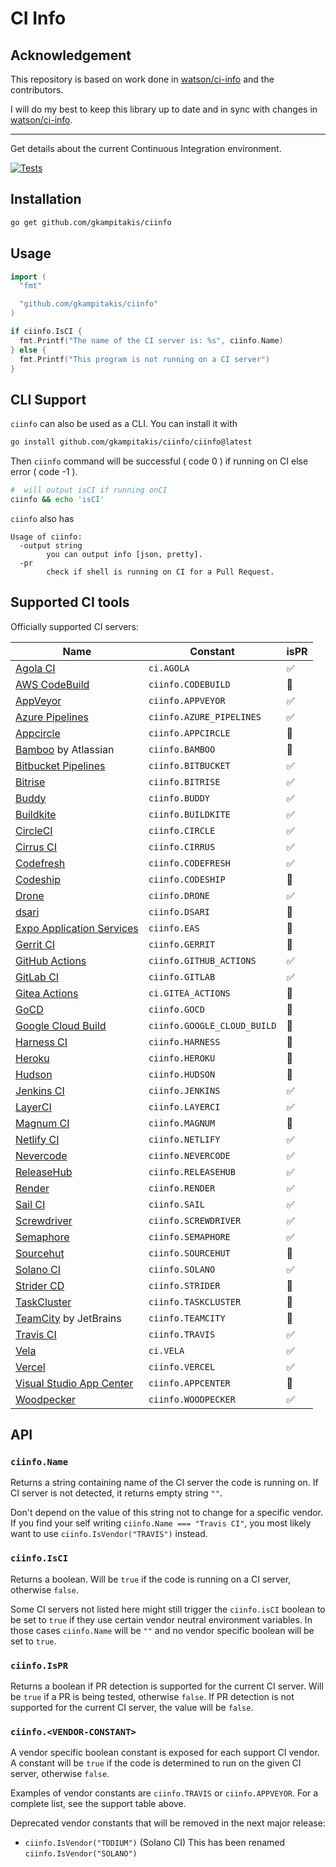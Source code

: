 # CI Info

## Acknowledgement

This repository is based on work done in [watson/ci-info](https://github.com/watson/ci-info)
and the contributors.

I will do my best to keep this library up to date and in sync with changes in
[watson/ci-info](https://github.com/watson/ci-info).

---

Get details about the current Continuous Integration environment.

[![Tests](https://github.com/gkampitakis/ciinfo/actions/workflows/tests.yml/badge.svg)](https://github.com/gkampitakis/ciinfo/actions/workflows/tests.yml)

## Installation

```bash
go get github.com/gkampitakis/ciinfo
```

## Usage

```go
import (
  "fmt"

  "github.com/gkampitakis/ciinfo"
)

if ciinfo.IsCI {
  fmt.Printf("The name of the CI server is: %s", ciinfo.Name)
} else {
  fmt.Printf("This program is not running on a CI server")
}
```

## CLI Support

`ciinfo` can also be used as a CLI. You can install it with

```sh
go install github.com/gkampitakis/ciinfo/ciinfo@latest
```

Then `ciinfo` command will be successful ( code 0 ) if running on CI else error ( code -1 ).

```sh
#  will output isCI if running onCI
ciinfo && echo 'isCI'
```

`ciinfo` also has

```shell
Usage of ciinfo:
  -output string
    	you can output info [json, pretty].
  -pr
    	check if shell is running on CI for a Pull Request.
```

## Supported CI tools

Officially supported CI servers:

| Name                                                                            | Constant                    | isPR |
| ------------------------------------------------------------------------------- | --------------------------- | ---- |
| [Agola CI](https://agola.io/)                                                   | `ci.AGOLA`                  | ✅   |
| [AWS CodeBuild](https://aws.amazon.com/codebuild/)                              | `ciinfo.CODEBUILD`          | 🚫   |
| [AppVeyor](http://www.appveyor.com)                                             | `ciinfo.APPVEYOR`           | ✅   |
| [Azure Pipelines](https://azure.microsoft.com/en-us/services/devops/pipelines/) | `ciinfo.AZURE_PIPELINES`    | ✅   |
| [Appcircle](https://appcircle.io/)                                              | `ciinfo.APPCIRCLE`          | 🚫   |
| [Bamboo](https://www.atlassian.com/software/bamboo) by Atlassian                | `ciinfo.BAMBOO`             | 🚫   |
| [Bitbucket Pipelines](https://bitbucket.org/product/features/pipelines)         | `ciinfo.BITBUCKET`          | ✅   |
| [Bitrise](https://www.bitrise.io/)                                              | `ciinfo.BITRISE`            | ✅   |
| [Buddy](https://buddy.works/)                                                   | `ciinfo.BUDDY`              | ✅   |
| [Buildkite](https://buildkite.com)                                              | `ciinfo.BUILDKITE`          | ✅   |
| [CircleCI](http://circleci.com)                                                 | `ciinfo.CIRCLE`             | ✅   |
| [Cirrus CI](https://cirrus-ci.org)                                              | `ciinfo.CIRRUS`             | ✅   |
| [Codefresh](https://codefresh.io/)                                              | `ciinfo.CODEFRESH`          | ✅   |
| [Codeship](https://codeship.com)                                                | `ciinfo.CODESHIP`           | 🚫   |
| [Drone](https://drone.io)                                                       | `ciinfo.DRONE`              | ✅   |
| [dsari](https://github.com/rfinnie/dsari)                                       | `ciinfo.DSARI`              | 🚫   |
| [Expo Application Services](https://expo.dev/eas)                               | `ciinfo.EAS`                | 🚫   |
| [Gerrit CI](https://www.gerritcodereview.com)                                   | `ciinfo.GERRIT`             | 🚫   |
| [GitHub Actions](https://github.com/features/actions/)                          | `ciinfo.GITHUB_ACTIONS`     | ✅   |
| [GitLab CI](https://about.gitlab.com/gitlab-ci/)                                | `ciinfo.GITLAB`             | ✅   |
| [Gitea Actions](https://about.gitea.com/)                                       | `ci.GITEA_ACTIONS`          | 🚫   |
| [GoCD](https://www.go.cd/)                                                      | `ciinfo.GOCD`               | 🚫   |
| [Google Cloud Build](https://cloud.google.com/build)                            | `ciinfo.GOOGLE_CLOUD_BUILD` | 🚫   |
| [Harness CI](https://www.harness.io/products/continuous-integration)            | `ciinfo.HARNESS`            | 🚫   |
| [Heroku](https://www.heroku.com)                                                | `ciinfo.HEROKU`             | 🚫   |
| [Hudson](http://hudson-ci.org)                                                  | `ciinfo.HUDSON`             | 🚫   |
| [Jenkins CI](https://jenkins-ci.org)                                            | `ciinfo.JENKINS`            | ✅   |
| [LayerCI](https://layerci.com/)                                                 | `ciinfo.LAYERCI`            | ✅   |
| [Magnum CI](https://magnum-ci.com)                                              | `ciinfo.MAGNUM`             | 🚫   |
| [Netlify CI](https://www.netlify.com/)                                          | `ciinfo.NETLIFY`            | ✅   |
| [Nevercode](http://nevercode.io/)                                               | `ciinfo.NEVERCODE`          | ✅   |
| [ReleaseHub](https://releasehub.com/)                                           | `ciinfo.RELEASEHUB`         | ✅   |
| [Render](https://render.com/)                                                   | `ciinfo.RENDER`             | ✅   |
| [Sail CI](https://sail.ci/)                                                     | `ciinfo.SAIL`               | ✅   |
| [Screwdriver](https://screwdriver.cd/)                                          | `ciinfo.SCREWDRIVER`        | ✅   |
| [Semaphore](https://semaphoreci.com)                                            | `ciinfo.SEMAPHORE`          | ✅   |
| [Sourcehut](https://sourcehut.org/)                                             | `ciinfo.SOURCEHUT`          | 🚫   |
| [Solano CI](https://www.solanolabs.com/)                                        | `ciinfo.SOLANO`             | ✅   |
| [Strider CD](https://strider-cd.github.io/)                                     | `ciinfo.STRIDER`            | 🚫   |
| [TaskCluster](http://docs.taskcluster.net)                                      | `ciinfo.TASKCLUSTER`        | 🚫   |
| [TeamCity](https://www.jetbrains.com/teamcity/) by JetBrains                    | `ciinfo.TEAMCITY`           | 🚫   |
| [Travis CI](http://travis-ci.org)                                               | `ciinfo.TRAVIS`             | ✅   |
| [Vela](https://go-vela.github.io/docs/)                                         | `ci.VELA`                   | ✅   |
| [Vercel](https://vercel.com/)                                                   | `ciinfo.VERCEL`             | ✅   |
| [Visual Studio App Center](https://appcenter.ms/)                               | `ciinfo.APPCENTER`          | 🚫   |
| [Woodpecker](https://woodpecker-ci.org/)                                        | `ciinfo.WOODPECKER`         | ✅   |

## API

### `ciinfo.Name`

Returns a string containing name of the CI server the code is running on.
If CI server is not detected, it returns empty string `""`.

Don't depend on the value of this string not to change for a specific
vendor. If you find your self writing `ciinfo.Name === "Travis CI"`, you
most likely want to use `ciinfo.IsVendor("TRAVIS")` instead.

### `ciinfo.IsCI`

Returns a boolean. Will be `true` if the code is running on a CI server,
otherwise `false`.

Some CI servers not listed here might still trigger the `ciinfo.isCI`
boolean to be set to `true` if they use certain vendor neutral
environment variables. In those cases `ciinfo.Name` will be `""` and no
vendor specific boolean will be set to `true`.

### `ciinfo.IsPR`

Returns a boolean if PR detection is supported for the current CI server. Will
be `true` if a PR is being tested, otherwise `false`. If PR detection is
not supported for the current CI server, the value will be `false`.

### `ciinfo.<VENDOR-CONSTANT>`

A vendor specific boolean constant is exposed for each support CI
vendor. A constant will be `true` if the code is determined to run on
the given CI server, otherwise `false`.

Examples of vendor constants are `ciinfo.TRAVIS` or `ciinfo.APPVEYOR`. For a
complete list, see the support table above.

Deprecated vendor constants that will be removed in the next major
release:

- `ciinfo.IsVendor("TDDIUM")` (Solano CI) This has been renamed `ciinfo.IsVendor("SOLANO")`

